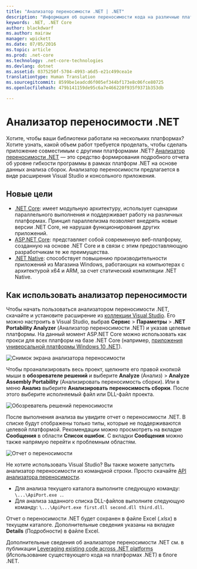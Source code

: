 ```yaml
---
title: "Анализатор переносимости .NET | .NET"
description: "Информация об оценке переносимости кода на различные платформы .NET при помощи анализатора переносимости .NET."
keywords: .NET, .NET Core
author: blackdwarf
ms.author: mairaw
manager: wpickett
ms.date: 07/05/2016
ms.topic: article
ms.prod: .net-core
ms.technology: .net-core-technologies
ms.devlang: dotnet
ms.assetid: 0375250f-5704-4993-a6d5-e21c499cea1e
translationtype: Human Translation
ms.sourcegitcommit: 8599be1eadcd6f005ef344bf173e8c06fce80725
ms.openlocfilehash: 479b141159de95c6a7e466220f935f9371b353db

---
```


# <a name="the-net-portability-analyzer"></a>Анализатор переносимости .NET

Хотите, чтобы ваши библиотеки работали на нескольких платформах? Хотите узнать, какой объем работ требуется проделать, чтобы сделать приложение совместимым с другими платформами .NET? [Анализатор переносимости .NET](http://go.microsoft.com/fwlink/?LinkID=507467) — это средство формирования подробного отчета об уровне гибкости программы в рамках платформ .NET на основе данных анализа сборок. Анализатор переносимости предлагается в виде расширения Visual Studio и консольного приложения.

## <a name="new-targets"></a>Новые цели

*   [.NET Core](https://www.dotnetfoundation.org/netcore): имеет модульную архитектуру, использует сценарии параллельного выполнения и поддерживает работу на различных платформах. Принцип параллелизма позволяет внедрять новые версии .NET Core, не нарушая функционирования других приложений.
*   [ASP.NET Core](https://www.dotnetfoundation.org/aspnet-core): представляет собой современную веб-платформу, созданную на основе .NET Core и в связи с этим предоставляющую разработчикам те же преимущества.
*   [.NET Native](https://blogs.msdn.microsoft.com/dotnet/2014/04/24/net-native-performance): способствует повышению производительности приложений из Магазина Windows, работающих на компьютерах с архитектурой x64 и ARM, за счет статический компиляции .NET Native.

## <a name="how-to-use-portability-analyzer"></a>Как использовать анализатор переносимости

Чтобы начать пользоваться анализатором переносимости .NET, скачайте и установите расширение из [коллекции Visual Studio](http://go.microsoft.com/fwlink/?LinkID=507467). Его можно настроить в Visual Studio, выбрав **Сервис** > **Параметры** > **.NET Portability Analyzer** (Анализатор переносимости .NET) и указав целевые платформы. На данный момент ASP.NET Core можно использовать как прокси для всех платформ на базе .NET Core (например, [приложения универсальной платформы Windows 10 .NET](http://blogs.windows.com/buildingapps/2015/03/02/a-first-look-at-the-windows-10-universal-app-platform/)).

![Снимок экрана анализатора переносимости](./media/portability-analyzer/portability-screenshot.png)

Чтобы проанализировать весь проект, щелкните его правой кнопкой мыши в **обозревателе решений** и выберите **Analyze** (Анализ) > **Analyze Assembly Portability** (Анализировать переносимость сборки). Или в меню **Анализ** выберите **Анализировать переносимость сборки**. После этого выберите исполняемый файл или DLL-файл проекта.

![Обозреватель решений переносимости](./media/portability-analyzer/portability-solution-explorer.png)

После выполнения анализа вы увидите отчет о переносимости .NET. В списке будут отображены только типы, которые не поддерживаются целевой платформой. Рекомендации можно просмотреть на вкладке **Сообщения** в области **Список ошибок**. С вкладки **Сообщения** можно также напрямую перейти к проблемным областям.

![Отчет о переносимости](./media/portability-analyzer/portability-report.png)

Не хотите использовать Visual Studio? Вы также можете запустить анализатор переносимости из командной строки. Просто скачайте [API анализатора переносимости](http://www.microsoft.com/download/details.aspx?id=42678).

*   Для анализа текущего каталога выполните следующую команду: `\...\ApiPort.exe .`.
*   Для анализа заданного списка DLL-файлов выполните следующую команду: `\...\ApiPort.exe first.dll second.dll third.dll`.

Отчет о переносимости .NET будет сохранен в файле Excel (*.xlsx*) в текущем каталоге. Дополнительные сведения указаны на вкладке **Details** (Подробности) в файле Excel.

Дополнительные сведения об анализаторе переносимости .NET см. в публикации [Leveraging existing code across .NET platforms](https://blogs.msdn.microsoft.com/dotnet/2014/08/06/leveraging-existing-code-across-net-platforms/) (Использование существующего кода на платформах .NET) в блоге .NET.



<!--HONumber=Nov16_HO1-->


